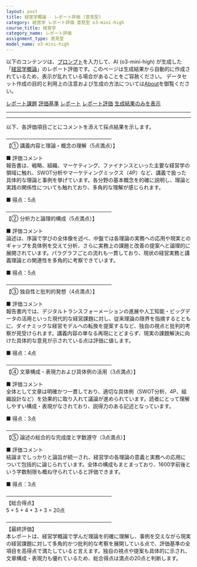 ```yaml
---
layout: post
title: 経営学概論 - レポート評価 (意見型)
category: 経営学 レポート評価 意見型 o3-mini-high
course_title: 経営学
category_name: レポート評価
assignment_type: 意見型
model_name: o3-mini-high
---
```


以下のコンテンツは、[プロンプト](https://github.com/takedatoshiyuki/synthetic_assignments/tree/main/generated/経営学/o3-mini-high/prompt_レポート評価-意見型.md)を入力して、AI (o3-mini-high) が生成した「[経営学概論](/contents/経営学/)」のレポート評価です。このページは生成結果から自動的に作成されているため、表示が乱れている場合があることをご容赦ください。
データセット作成の目的と利用上の注意および生成の方法については[About](/About)を御覧ください。

[レポート課題](../レポート課題-意見型)
[評価基準](../評価基準-意見型)
[レポート](../レポート-意見型)
[レポート評価](../レポート評価-意見型)
[生成結果のみを表示](https://github.com/takedatoshiyuki/synthetic_assignments/tree/main/generated/経営学/o3-mini-high/レポート評価-意見型.md)
  

***
***
  
以下、各評価項目ごとにコメントを添えて採点結果を示します。

─────────────────────────────  
【① 講義内容と理論・概念の理解（5点満点）】

■ 評価コメント  
報告書は、戦略、組織、マーケティング、ファイナンスといった主要な経営学の領域に触れ、SWOT分析やマーケティングミックス（4P）など、講義で扱った具体的な理論と事例を挙げています。各分野の基本概念を的確に説明し、理論と実践の関係性についても触れており、多角的な理解が感じられます。

■ 得点：5点

─────────────────────────────  
【② 分析力と論理的構成（5点満点）】

■ 評価コメント  
論述は、序論で学びの全体像を述べ、中盤では各理論の実務への応用や現実とのギャップを具体例を交えて分析、さらに実務上の課題と改善の提案へと論理的に展開されています。パラグラフごとの流れも一貫しており、現状の経営実務と講義理論との関連性を多角的に考察できています。

■ 得点：5点

─────────────────────────────  
【③ 独自性と批判的発想（4点満点）】

■ 評価コメント  
報告書内では、デジタルトランスフォーメーションの進展や人工知能・ビッグデータの活用といった現代的な経営課題に対し、従来理論の限界を指摘するとともに、ダイナミックな経営モデルへの転換を提案するなど、独自の視点と批判的考察が見受けられます。講義内容の単なる再現にとどまらず、現実の課題解決に向けた具体的な意見が示されている点は評価に値します。

■ 得点：4点

─────────────────────────────  
【④ 文章構成・表現力および具体例の活用（3点満点）】

■ 評価コメント  
全体として文章は明確かつ一貫しており、適切な具体例（SWOT分析、4P、組織設計など）を効果的に取り入れて議論が進められています。読者にとって理解しやすい構成・表現がなされており、説得力のある記述となっています。

■ 得点：3点

─────────────────────────────  
【⑤ 論述の総合的な完成度と字数遵守（3点満点）】

■ 評価コメント  
結論までしっかりと論旨が統一され、経営学の各理論の意義と実務への応用について包括的に論じられています。全体の構成もまとまっており、1600字前後という字数制限も概ね守られていると評価できます。

■ 得点：3点

─────────────────────────────  
【総合得点】  
5 + 5 + 4 + 3 + 3 = 20点

─────────────────────────────  
【最終評価】  
本レポートは、経営学概論で学んだ理論を的確に理解し、事例を交えながら現実の経営課題に対して多角的かつ批判的な考察を展開している点で、評価基準の全項目を高得点で満たしていると言えます。独自の視点や提案も具体的に示され、文章構成・表現力も優れているため、総合得点は満点の20点と判断します。
